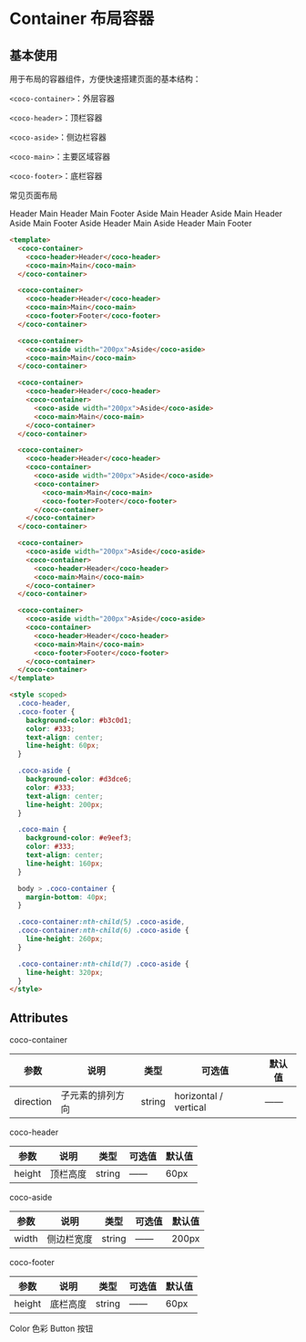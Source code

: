 # Container 布局容器

## 基本使用

用于布局的容器组件，方便快速搭建页面的基本结构：

`<coco-container>`：外层容器

`<coco-header>`：顶栏容器

`<coco-aside>`：侧边栏容器

`<coco-main>`：主要区域容器

`<coco-footer>`：底栏容器

常见页面布局

  <coco-container>
    <coco-header>Header</coco-header>
    <coco-main>Main</coco-main>
  </coco-container>

  <coco-container>
    <coco-header>Header</coco-header>
    <coco-main>Main</coco-main>
    <coco-footer>Footer</coco-footer>
  </coco-container>

  <coco-container>
    <coco-aside width="200px">Aside</coco-aside>
    <coco-main>Main</coco-main>
  </coco-container>

  <coco-container>
    <coco-header>Header</coco-header>
    <coco-container>
      <coco-aside width="200px">Aside</coco-aside>
      <coco-main>Main</coco-main>
    </coco-container>
  </coco-container>

  <coco-container>
    <coco-header>Header</coco-header>
    <coco-container>
      <coco-aside width="200px">Aside</coco-aside>
      <coco-container>
        <coco-main>Main</coco-main>
        <coco-footer>Footer</coco-footer>
      </coco-container>
    </coco-container>
  </coco-container>

  <coco-container>
    <coco-aside width="200px">Aside</coco-aside>
    <coco-container>
      <coco-header>Header</coco-header>
      <coco-main>Main</coco-main>
    </coco-container>
  </coco-container>

  <coco-container>
    <coco-aside width="200px">Aside</coco-aside>
    <coco-container>
      <coco-header>Header</coco-header>
      <coco-main>Main</coco-main>
      <coco-footer>Footer</coco-footer>
    </coco-container>
  </coco-container>

```html
<template>
  <coco-container>
    <coco-header>Header</coco-header>
    <coco-main>Main</coco-main>
  </coco-container>

  <coco-container>
    <coco-header>Header</coco-header>
    <coco-main>Main</coco-main>
    <coco-footer>Footer</coco-footer>
  </coco-container>

  <coco-container>
    <coco-aside width="200px">Aside</coco-aside>
    <coco-main>Main</coco-main>
  </coco-container>

  <coco-container>
    <coco-header>Header</coco-header>
    <coco-container>
      <coco-aside width="200px">Aside</coco-aside>
      <coco-main>Main</coco-main>
    </coco-container>
  </coco-container>

  <coco-container>
    <coco-header>Header</coco-header>
    <coco-container>
      <coco-aside width="200px">Aside</coco-aside>
      <coco-container>
        <coco-main>Main</coco-main>
        <coco-footer>Footer</coco-footer>
      </coco-container>
    </coco-container>
  </coco-container>

  <coco-container>
    <coco-aside width="200px">Aside</coco-aside>
    <coco-container>
      <coco-header>Header</coco-header>
      <coco-main>Main</coco-main>
    </coco-container>
  </coco-container>

  <coco-container>
    <coco-aside width="200px">Aside</coco-aside>
    <coco-container>
      <coco-header>Header</coco-header>
      <coco-main>Main</coco-main>
      <coco-footer>Footer</coco-footer>
    </coco-container>
  </coco-container>
</template>

<style scoped>
  .coco-header,
  .coco-footer {
    background-color: #b3c0d1;
    color: #333;
    text-align: center;
    line-height: 60px;
  }

  .coco-aside {
    background-color: #d3dce6;
    color: #333;
    text-align: center;
    line-height: 200px;
  }

  .coco-main {
    background-color: #e9eef3;
    color: #333;
    text-align: center;
    line-height: 160px;
  }

  body > .coco-container {
    margin-bottom: 40px;
  }

  .coco-container:nth-child(5) .coco-aside,
  .coco-container:nth-child(6) .coco-aside {
    line-height: 260px;
  }

  .coco-container:nth-child(7) .coco-aside {
    line-height: 320px;
  }
</style>
```

## Attributes

coco-container

| 参数      | 说明             | 类型   | 可选值                | 默认值 |
| --------- | ---------------- | ------ | --------------------- | ------ |
| direction | 子元素的排列方向 | string | horizontal / vertical | ——     |

coco-header

| 参数   | 说明     | 类型   | 可选值 | 默认值 |
| ------ | -------- | ------ | ------ | ------ |
| height | 顶栏高度 | string | ——     | 60px   |

coco-aside

| 参数  | 说明       | 类型   | 可选值 | 默认值 |
| ----- | ---------- | ------ | ------ | ------ |
| width | 侧边栏宽度 | string | ——     | 200px  |

coco-footer

| 参数   | 说明     | 类型   | 可选值 | 默认值 |
| ------ | -------- | ------ | ------ | ------ |
| height | 底栏高度 | string | ——     | 60px   |

<coco-turn-page style="margin: 50px 0">
  <coco-turn-page-item direction="left" url="/component/color">
    Color 色彩
  </coco-turn-page-item>
  <coco-turn-page-item direction="right" url="/component/button">
    Button 按钮
  </coco-turn-page-item>
</coco-turn-page>
